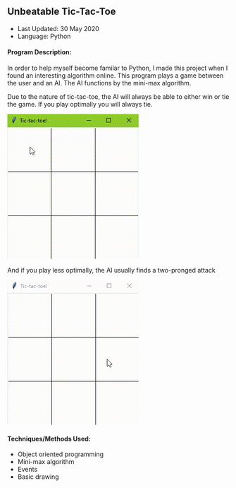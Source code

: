 ## Unbeatable Tic-Tac-Toe

 - Last Updated: 30 May 2020
 - Language: Python
 
#### Program Description:  

In order to help myself become familar to Python, I made this project when I found an interesting algorithm online. This program plays a game between the user and an AI. The AI functions by the mini-max algorithm. 

Due to the nature of tic-tac-toe, the AI will always be able to either win or tie the game. If you play optimally you will always tie.

![](tic_tac_toe/tttTie.gif)

And if you play less optimally, the AI usually finds a two-pronged attack

![](tic_tac_toe/tttLost.gif)

#### Techniques/Methods Used:
 * Object oriented programming
 * Mini-max algorithm
 * Events
 * Basic drawing

